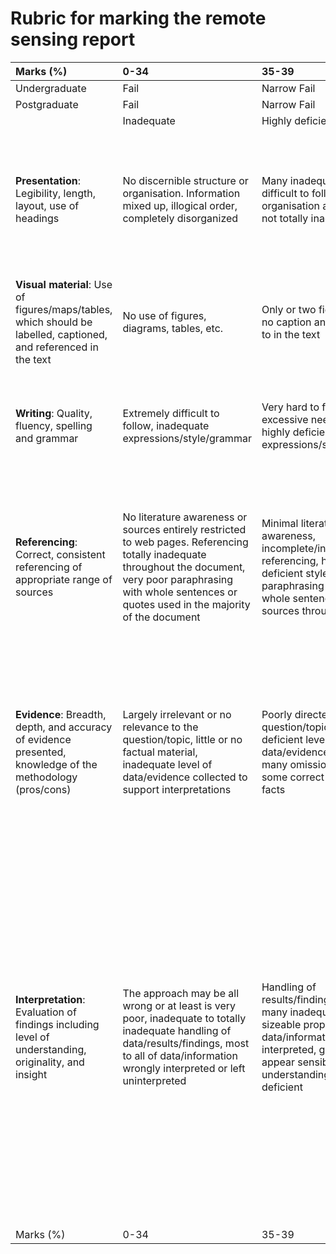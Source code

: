 # Rubric for marking the remote sensing report

| Marks (%)     | 0-34 | 35-39       | 40-49 | 50-59 | 60-69 | 70-79       | 80-100           |
|:-|:-|:-|:-|:-|:-|:-|:-|
| Undergraduate | Fail | Narrow Fail | Third | 2.2   | 2.1   | First       | High First       |
| Postgraduate  | Fail | Narrow Fail | Fail  | Pass  | Merit | Distinction | High Distinction |
| | Inadequate | Highly deficient | Deficient | Adequate | Good | Very good | Outstanding |
| **Presentation**: Legibility, length, layout, use of headings | No discernible structure or organisation. Information mixed up, illogical order, completely disorganized | Many inadequacies, difficult to follow, very poor organisation and style but not totally inadequate | Poor presentation, structure and organisation require improvement, order or use of headings, layout, length, or style of figures/tables are inappropriate | Some deficiencies in style, adequate but not optimal, may require better layout, length, style of figures/tables, or use of headings | Logical presentation, appropriate length, but still requires some re-organising or editing | Logical presentation, appropriate length, very good but not necessarily at publishable quality | Organised and presented appropriately, clearly, succinctly, professionally, at a high standard with only a few minor corrections to style |
| **Visual material**: Use of figures/maps/tables, which should be labelled, captioned, and referenced in the text | No use of figures, diagrams, tables, etc. | Only or two figures/tables, no caption and not referred to in the text | Insufficient figures/tables with sloppy labelling, attribution, captioning, and referral | Insufficient figures/tables but most with proper labelling, attribution, captioning, and referral | Range of figures/tables with some significant errors in labels, etc. | Range of figures/tables, but some minor errors in labels, etc. | Appropriate and well designed figures/tables, all having labels, captions, attribution, and referred to in the text |
| **Writing**: Quality, fluency, spelling and grammar | Extremely difficult to follow, inadequate expressions/style/grammar | Very hard to follow with excessive need to rewrite, highly deficient expressions/style/grammar | Can be read and followed with difficulty, unclear style, much need to correct spelling/grammar | Can be followed okay, but some need to correct spelling/grammar, repetition of content or poor organisation of ideas/content | Well written, easy to read but some need to correct spelling/grammar, a little repetitive or obscure in places | Clear and easy to read, minimal corrections required but not necessarily of publishable quality | Very well written, no repetition, very little required to improve for professional work |
| **Referencing**: Correct, consistent referencing of appropriate range of sources | No literature awareness or sources entirely restricted to web pages. Referencing totally inadequate throughout the document, very poor paraphrasing with whole sentences or quotes used in the majority of the document | Minimal literature awareness, incomplete/incorrect referencing, highly deficient style, very weak paraphrasing with many whole sentences from sources throughout | Deficient range of sources, considerable errors and inconsistencies in style, citations are given but paraphrasing is poor in long sections of the document, references are missing when expected | Just the minimum reading required, style requires improvement, small sections of text written in own words but with missing references, poor paraphrasing in one/two places | Good evidence of reading, with a few missing references when expected, very good paraphrasing with no long phrases or whole sentences cited, style is good but requires improvement | Evidence of supplementary reading, very good style, paraphrasing very good, some corrections of citations may be required for professional-level quality | Ideal level of supplementary reading, all sources cited and references presented in correct style, written in own words with excellent summarising of sources with minimal matches in text |
| **Evidence**: Breadth, depth, and accuracy of evidence presented, knowledge of the methodology (pros/cons) | Largely irrelevant or no relevance to the question/topic, little or no factual material, inadequate level of data/evidence collected to support interpretations | Poorly directed at question/topic, highly deficient level of data/evidence collected, many omissions/errors but some correct relevant facts | Broadly relevant to the topic/question but information is fairly sparse, some inaccuracies, deficient coverage of relevant material, little awareness of literature or how the work may develop | Accurate, but some errors or key facts missing, not always that well directed at the question/topic, breadth of evidence covered a little limited | Factually sound, with sufficient facts/information/data and no serious errors, good coverage of relevant evidence, generally well directed at the question/topic | Types of evidence used are well chosen from a wide range of sources and support the main ideas well, breadth and depth of analysis is excellent but may require some improvement for publication, very well directed at the question/topic | Extremely well directed at the question/topic, breadth and depth of evidence/analysis is ideal, factually faultless, and at a professional standard in terms of content covered |
| **Interpretation**: Evaluation of findings including level of understanding, originality, and insight | The approach may be all wrong or at least is very poor, inadequate to totally inadequate handling of data/results/findings, most to all of data/information wrongly interpreted or left uninterpreted | Handling of results/findings shows many inadequacies, sizeable proportion of the data/information is wrongly interpreted, generally may appear sensible but understanding is highly deficient | Deficient handling of data/results, evidence incorrectly interpreted, evidence and interpretation not clearly separated, analysis is incorrect but data/findings can be comprehensibly presented at a descriptive level, little awareness of the broader relevance of work presented | Data and literature handled adequately, but some of the data/evidence handled poorly, incomplete use of literature, interpretations sometimes presented as though they are evidence, no originality or insight | Data and literature handled very well but full implications of the data/evidence not appreciated, some over-enthusiastic interpretation, clear separation of evidence and interpretation, some original ideas but not particularly insightful | Very good coverage and handling of own information/data, excellent at times but there may be some errors or omissions, some originality of thought/approach, occasionally reading more into the data/evidence than warranted, clear separation of evidence and interpretation | Outstanding handling of data/sources, innovative and original, maximum information obtained from results/review, at most a few omissions in treatment of information, full statistical treatment employed where appropriate, excellent handling of findings and implications in light of relevant sources, excellent insight and originality of ideas, publishable with minor changes required in terms of interpretation |
| Marks (%)     | 0-34 | 35-39       | 40-49 | 50-59 | 60-69 | 70-79       | 80-100           |
